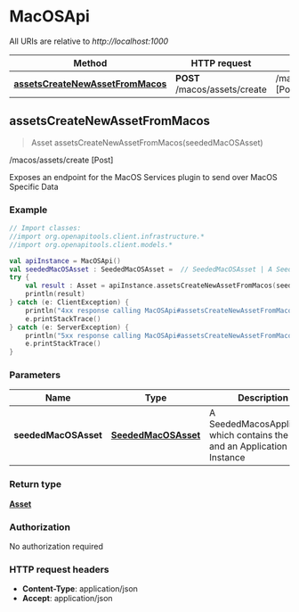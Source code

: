 # MacOSApi

All URIs are relative to *http://localhost:1000*

Method | HTTP request | Description
------------- | ------------- | -------------
[**assetsCreateNewAssetFromMacos**](MacOSApi#assetsCreateNewAssetFromMacos) | **POST** /macos/assets/create | /macos/assets/create [Post]


<a id="assetsCreateNewAssetFromMacos"></a>
## **assetsCreateNewAssetFromMacos**
> Asset assetsCreateNewAssetFromMacos(seededMacOSAsset)

/macos/assets/create [Post]

Exposes an endpoint for the MacOS Services plugin to send over MacOS Specific Data

### Example
```kotlin
// Import classes:
//import org.openapitools.client.infrastructure.*
//import org.openapitools.client.models.*

val apiInstance = MacOSApi()
val seededMacOSAsset : SeededMacOSAsset =  // SeededMacOSAsset | A SeededMacosApplication which contains the value and an Application Instance
try {
    val result : Asset = apiInstance.assetsCreateNewAssetFromMacos(seededMacOSAsset)
    println(result)
} catch (e: ClientException) {
    println("4xx response calling MacOSApi#assetsCreateNewAssetFromMacos")
    e.printStackTrace()
} catch (e: ServerException) {
    println("5xx response calling MacOSApi#assetsCreateNewAssetFromMacos")
    e.printStackTrace()
}
```

### Parameters

Name | Type | Description  | Notes
------------- | ------------- | ------------- | -------------
 **seededMacOSAsset** | [**SeededMacOSAsset**](SeededMacOSAsset)| A SeededMacosApplication which contains the value and an Application Instance | [optional]

### Return type

[**Asset**](Asset)

### Authorization

No authorization required

### HTTP request headers

 - **Content-Type**: application/json
 - **Accept**: application/json

